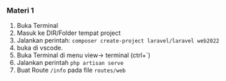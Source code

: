 ### Materi 1
1. Buka Terminal
2. Masuk ke DIR/Folder tempat project
3. Jalankan perintah: `composer create-project laravel/laravel web2022`
4. buka di vscode.
5. Buka Terminal di menu view-> terminal (ctrl+`)
6. Jalankan perintah `php artisan serve`
7. Buat Route `/info` pada file `routes/web`
